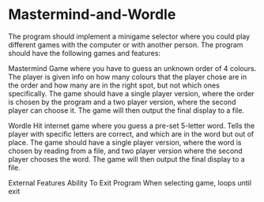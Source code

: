 # Mastermind-and-Wordle
The program should implement a minigame selector where you could play different games
with the computer or with another person. The program should have the following games and features:

Mastermind
    Game where you have to guess an unknown order of 4 colours.
    The player is given info on how many colours that the player chose are in the order
    and how many are in the right spot, but not which ones specifically.
    The game should have a single player version, where the order is chosen by the program
    and a two player version, where the second player can choose it.
    The game will then output the final display to a file.
        
Wordle
    Hit internet game where you guess a pre-set 5-letter word.
    Tells the player with specific letters are correct, and which are in the word but out of place.
    The game should have a single player version, where the word is chosen by reading from a file,
    and two player version where the second player chooses the word.
    The game will then output the final display to a file.
    

External Features
    Ability To Exit Program
    When selecting game, loops until exit
